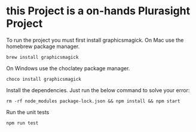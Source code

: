 # this Project is a on-hands  Plurasight Project 

To run the project you must first install graphicsmagick.
On Mac use the homebrew package manager.
```
brew install graphicsmagick
```
On Windows use the choclatey package manager.
```
choco install graphicsmagick
```
Install the dependencies. Just run the below command to solve your error:
```
rm -rf node_modules package-lock.json && npm install && npm start
```
Run the unit tests
```
npm run test
```
